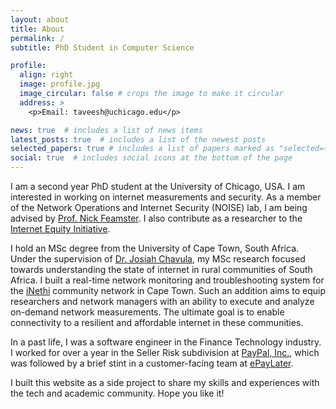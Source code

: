 ```yaml
---
layout: about
title: About
permalink: /
subtitle: PhD Student in Computer Science

profile:
  align: right
  image: profile.jpg
  image_circular: false # crops the image to make it circular
  address: >
    <p>Email: taveesh@uchicago.edu</p>

news: true  # includes a list of news items
latest_posts: true  # includes a list of the newest posts
selected_papers: true # includes a list of papers marked as "selected={true}"
social: true  # includes social icons at the bottom of the page
---
```

I am a second year PhD student at the University of Chicago, USA. I am interested in working on internet measurements and security. As a member of the Network Operations and Internet Security (NOISE) lab, I am being advised by [Prof. Nick Feamster](https://people.cs.uchicago.edu/~feamster/). I also contribute as a researcher to the [Internet Equity Initiative](https://internetequity.uchicago.edu/).

I hold an MSc degree from the University of Cape Town, South Africa. Under the supervision of [Dr. Josiah Chavula](https://www.josiahchavula.com/), my MSc research focused towards understanding the state of internet in rural communities of South Africa. I built a real-time network monitoring and troubleshooting system for the [iNethi](https://www.inethi.org.za/) community network in Cape Town. Such an addition aims to equip researchers and network managers with an ability to execute and analyze on-demand network measurements. The ultimate goal is to enable connectivity to a resilient and affordable internet in these communities.

In a past life, I was a software engineer in the Finance Technology industry. I worked for over a year in the Seller Risk subdivision at [PayPal, Inc.](https://www.paypal.com), which was followed by a brief stint in a customer-facing team at [ePayLater](https://www.epaylater.in).

I built this website as a side project to share my skills and experiences with the tech and academic community. Hope you like it!
